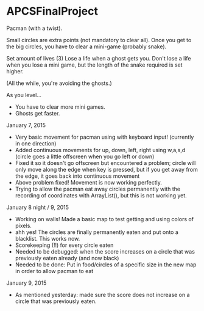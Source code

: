 APCSFinalProject
================

Pacman (with a twist).

Small circles are extra points (not mandatory to clear all).
Once you get to the big circles, you have to clear a mini-game (probably snake).

Set amount of lives (3)
Lose a life when a ghost gets you.
Don't lose a life when you lose a mini game, but the length of the snake required is set higher.

(All the while, you're avoiding the ghosts.)

As you level...
- You have to clear more mini games.
- Ghosts get faster.

January 7, 2015
- Very basic movement for pacman using with keyboard input! (currently in one direction)
- Added continuous movements for up, down, left, right using w,a,s,d (circle goes a little offscreen when you go left or down)
- Fixed it so it doesn't go offscreen but encountered a problem; circle will only move along the edge when key is pressed, but if you get away from the edge, it goes back into continuous movement
- Above problem fixed! Movement is now working perfectly.
- Trying to allow the pacman eat away circles permanently with the recording of coordinates with ArrayList<Integer>(), but this is not working yet.

January 8 night / 9, 2015
- Working on walls! Made a basic map to test getting and using colors of pixels.
- ahh yes! The circles are finally permanently eaten and put onto a blacklist. This works now.
- Scorekeeping (!!) for every circle eaten
- Needed to be debugged: when the score increases on a circle that was previously eaten already (and now black)
- Needed to be done: Put in food/circles of a specific size in the new map in order to allow pacman to eat

January 9, 2015
- As mentioned yesterday: made sure the score does not increase on a circle that was previously eaten. 
